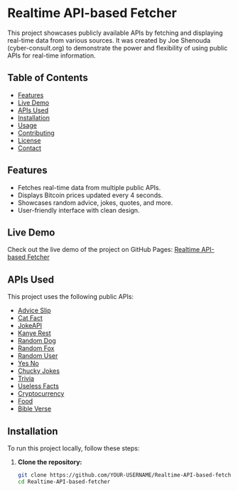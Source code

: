 # Realtime API-based Fetcher

This project showcases publicly available APIs by fetching and displaying real-time data from various sources. It was created by Joe Shenouda (cyber-consult.org) to demonstrate the power and flexibility of using public APIs for real-time information.

## Table of Contents

- [Features](#features)
- [Live Demo](#live-demo)
- [APIs Used](#apis-used)
- [Installation](#installation)
- [Usage](#usage)
- [Contributing](#contributing)
- [License](#license)
- [Contact](#contact)

## Features

- Fetches real-time data from multiple public APIs.
- Displays Bitcoin prices updated every 4 seconds.
- Showcases random advice, jokes, quotes, and more.
- User-friendly interface with clean design.

## Live Demo

Check out the live demo of the project on GitHub Pages:
[Realtime API-based Fetcher](https://githubhttps//joe-shenouda.github.io/Realtime-API-based-fetcher)

## APIs Used

This project uses the following public APIs:
- [Advice Slip](https://api.adviceslip.com/)
- [Cat Fact](https://catfact.ninja/)
- [JokeAPI](https://jokeapi.dev/)
- [Kanye Rest](https://kanye.rest/)
- [Random Dog](https://random.dog/)
- [Random Fox](https://randomfox.ca/)
- [Random User](https://randomuser.me/)
- [Yes No](https://yesno.wtf/)
- [Chucky Jokes](https://api.chucknorris.io/)
- [Trivia](https://opentdb.com/)
- [Useless Facts](https://uselessfacts.jsph.pl/)
- [Cryptocurrency](https://api.coingecko.com/api/v3/coins/list)
- [Food](https://www.themealdb.com/api/)
- [Bible Verse](https://labs.bible.org/api/)

## Installation

To run this project locally, follow these steps:

1. **Clone the repository:**
   ```bash
   git clone https://github.com/YOUR-USERNAME/Realtime-API-based-fetcher.git
   cd Realtime-API-based-fetcher
